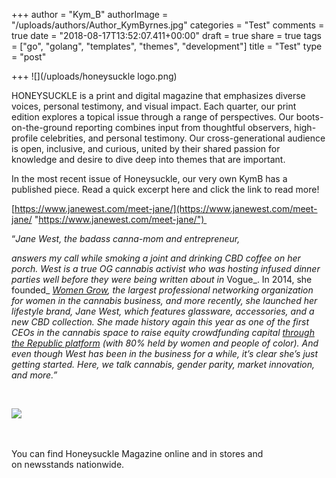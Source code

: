 +++
author = "Kym_B"
authorImage = "/uploads/authors/Author_KymByrnes.jpg"
categories = "Test"
comments = true
date = "2018-08-17T13:52:07.411+00:00"
draft = true
share = true
tags = ["go", "golang", "templates", "themes", "development"]
title = "Test"
type = "post"

+++
![](/uploads/honeysuckle logo.png)

HONEYSUCKLE is a print and digital magazine that emphasizes diverse voices, personal testimony, and visual impact. Each quarter, our print edition explores a topical issue through a range of perspectives. Our boots-on-the-ground reporting combines input from thoughtful observers, high-profile celebrities, and personal testimony. Our cross-generational audience is open, inclusive, and curious, united by their shared passion for knowledge and desire to dive deep into themes that are important.

In the most recent issue of Honeysuckle, our very own KymB has a published piece. Read a quick excerpt here and click the link to read more! 

[https://www.janewest.com/meet-jane/](https://www.janewest.com/meet-jane/ "https://www.janewest.com/meet-jane/") 

“_Jane West, the badass canna-mom and entrepreneur,_  

_answers my call while smoking a joint and drinking CBD coffee on her porch. West is a true OG cannabis activist who was hosting infused dinner parties well before they were being written about in_ Vogue_. In 2014, she founded_ [_Women Grow_](https://womengrow.com/)_, the largest professional networking organization for women in the cannabis business, and more recently, she launched her lifestyle brand, Jane West, which features glassware, accessories, and a new CBD collection. She made history again this year as one of the first CEOs in the cannabis space to raise equity crowdfunding capital_ [_through the Republic platform_](https://republic.co/jane-west) _(with 80% held by women and people of color). And even though West has been in the business for a while, it’s clear she’s just getting started. Here, we talk cannabis, gender parity, market innovation, and more.”_ 

 

![](/uploads/honeysuckleOnecover.jpeg) 

 

You can find Honeysuckle Magazine online and in stores and on newsstands nationwide. 